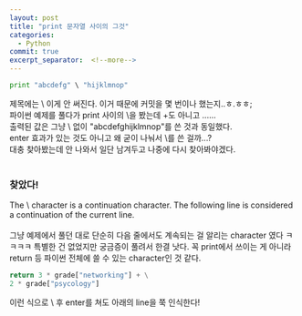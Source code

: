 ```yaml
---
layout: post
title: "print 문자열 사이의 그것"
categories:
  - Python
commit: true
excerpt_separator:  <!--more-->
---
```


```python
print "abcdefg" \ "hijklmnop"
```

제목에는 \ 이게 안 써진다. 이거 때문에 커밋을 몇 번이나 했는지..ㅎ.ㅎㅎ;<br>
파이썬 예제를 풀다가 print 사이의 \을 봤는데 +도 아니고 \......<br>
출력된 값은 그냥 \ 없이 "abcdefghijklmnop"를 쓴 것과 동일했다.<br>
enter 효과가 있는 것도 아니고 왜 굳이 나눠서 \를 쓴 걸까...?<br>
대충 찾아봤는데 안 나와서 일단 남겨두고 나중에 다시 찾아봐야겠다.<br>
<br>
### 찾았다!
The \ character is a continuation character. The following line is considered a continuation of the current line. <br>
<br>
그냥 예제에서 풀던 대로 단순히 다음 줄에서도 계속되는 걸 알리는 character 였다 ㅋㅋㅋㅋ 특별한 건 없었지만 궁금증이 풀려서 한결 낫다. 꼭 print에서 쓰이는 게 아니라 return 등 파이썬 전체에 쓸 수 있는 character인 것 같다.

```python
return 3 * grade["networking"] + \
2 * grade["psycology"]
```

이런 식으로 \ 후 enter를 쳐도 아래의 line을 쭉 인식한다!